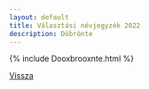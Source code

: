 ```yaml
---
layout: default
title: Választási névjegyzék 2022
description: Döbrönte
---
```


{% include Dooxbrooxnte.html %}

[Vissza](./)